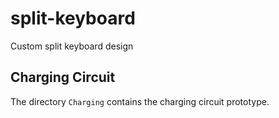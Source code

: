# split-keyboard

Custom split keyboard design

## Charging Circuit

The directory `Charging` contains the charging circuit prototype.
